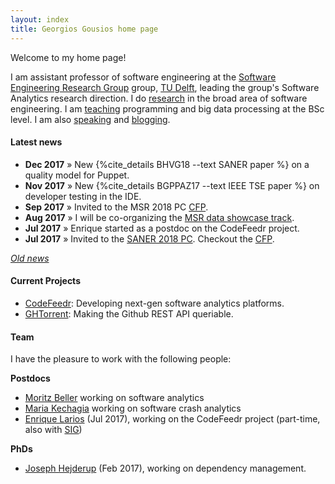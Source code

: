 ```yaml
---
layout: index
title: Georgios Gousios home page
---
```


Welcome to my home page!

I am assistant professor of software engineering at the [Software Engineering
Research Group](http://swerl.tudelft.nl/bin/view/Main/WebHome) group, [TU
Delft](http://www.tudelft.nl), leading the group's Software Analytics research
direction. I do [research](research.html) in the broad area of software
engineering. I am [teaching](teaching.html) programming and big data processing
at the BSc level. I am also [speaking](talks.html) and [blogging](/blog/).

#### Latest news

* **Dec 2017** &raquo; New {%cite_details BHVG18 --text SANER paper %} on
a quality model for Puppet.
* **Nov 2017** &raquo; New {%cite_details BGPPAZ17 --text IEEE TSE paper %} on developer testing in the IDE.
* **Sep 2017** &raquo; Invited to the MSR 2018 PC [CFP](https://conf.researchr.org/track/msr-2018/msr-2018-papers).
* **Aug 2017** &raquo; I will be co-organizing the [MSR data showcase track](http://conf.researchr.org/track/msr-2018/msr-2018-papers#Data-Showcase).
* **Jul 2017** &raquo; Enrique started as a postdoc on the CodeFeedr project.
* **Jul 2017** &raquo; Invited to the [SANER 2018 PC](http://saner.unimol.it/restrack.php?p=Research%20Track). Checkout the [CFP](http://saner.unimol.it/restrack.php?p=Research%20Track).

_[Old news](oldnews.html)_

#### Current Projects

* [CodeFeedr](http://codefeedr.github.io): Developing next-gen software analytics platforms.
* [GHTorrent](http://ghtorrent.org): Making the Github REST API queriable.

#### Team

I have the pleasure to work with the following people:

**Postdocs**

* [Moritz Beller](https://inventitech.com) working on software analytics
* [Maria Kechagia]() working on software crash analytics
* [Enrique Larios](https://www.linkedin.com/in/enrique-larios-vargas/) (Jul 2017), working on the CodeFeedr project (part-time, also with [SIG]())

**PhDs**

* [Joseph Hejderup](https://nl.linkedin.com/in/josephhejderup) (Feb 2017), working on
dependency management.
